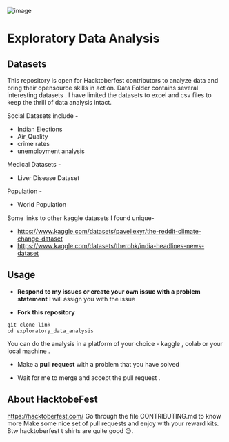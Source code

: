 ![image](https://user-images.githubusercontent.com/99472914/192144059-5cd0b329-f238-474b-b475-7385eaa35d05.png)
# Exploratory Data Analysis

## Datasets
This repository is open for Hacktoberfest contributors to analyze data  and bring their opensource skills in action.
Data Folder contains several interesting datasets . I have limited the datasets to excel and csv files to keep the thrill of data analysis intact.

Social Datasets include -

- Indian Elections
- Air_Quality
- crime rates
- unemployment analysis


Medical Datasets -
- Liver Disease Dataset

Population -
- World Population


Some links to other kaggle datasets I found unique-
- https://www.kaggle.com/datasets/pavellexyr/the-reddit-climate-change-dataset
- https://www.kaggle.com/datasets/therohk/india-headlines-news-dataset

## Usage

- **Respond to my issues or create your own issue with a problem statement** I will assign you with the issue

- **Fork this repository**

```
git clone link
cd exploratory_data_analysis

```

You can do the analysis in a platform of your choice - kaggle , colab or your local machine . 
- Make a **pull request** with a problem that you have solved  

- Wait for me to merge and accept the pull request . 

## About HacktobeFest

https://hacktoberfest.com/
Go through the file CONTRIBUTING.md to know more
Make some nice set of pull requests and enjoy with your reward kits. Btw hacktoberfest t shirts are quite good 😉.


